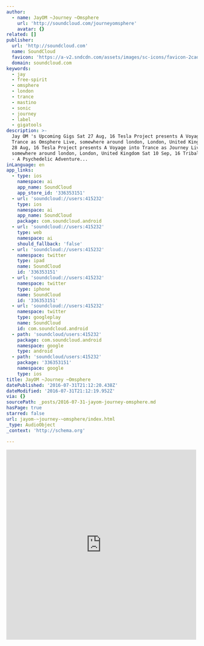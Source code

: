 ```yaml
---
author:
  - name: JayOM ~Journey ~Omsphere
    url: 'http://soundcloud.com/journeyomsphere'
    avatar: {}
related: []
publisher:
  url: 'http://soundcloud.com'
  name: SoundCloud
  favicon: 'https://a-v2.sndcdn.com/assets/images/sc-icons/favicon-2cadd14b.ico'
  domain: soundcloud.com
keywords:
  - jay
  - free-spirit
  - omsphere
  - london
  - trance
  - mastino
  - sonic
  - journey
  - label
  - gigatools
description: >-
  Jay OM 's Upcoming Gigs Sat 27 Aug, 16 Tesla Project presents A Voyage into
  Trance as Omsphere Live, somewhere around london, London, United Kingdom Sun
  28 Aug, 16 Tesla Project presents A Voyage into Trance as Journey Live,
  somewhere around london, London, United Kingdom Sat 10 Sep, 16 Tribal Village
  - A Psychedelic Adventure...
inLanguage: en
app_links:
  - type: ios
    namespace: ai
    app_name: SoundCloud
    app_store_id: '336353151'
  - url: 'soundcloud://users:415232'
    type: ios
    namespace: ai
    app_name: SoundCloud
    package: com.soundcloud.android
  - url: 'soundcloud://users:415232'
    type: web
    namespace: ai
    should_fallback: 'false'
  - url: 'soundcloud://users:415232'
    namespace: twitter
    type: ipad
    name: SoundCloud
    id: '336353151'
  - url: 'soundcloud://users:415232'
    namespace: twitter
    type: iphone
    name: SoundCloud
    id: '336353151'
  - url: 'soundcloud://users:415232'
    namespace: twitter
    type: googleplay
    name: SoundCloud
    id: com.soundcloud.android
  - path: 'soundcloud/users:415232'
    package: com.soundcloud.android
    namespace: google
    type: android
  - path: 'soundcloud/users:415232'
    package: '336353151'
    namespace: google
    type: ios
title: JayOM ~Journey ~Omsphere
datePublished: '2016-07-31T21:12:20.438Z'
dateModified: '2016-07-31T21:12:19.952Z'
via: {}
sourcePath: _posts/2016-07-31-jayom-journey-omsphere.md
hasPage: true
starred: false
url: jayom-~journey-~omsphere/index.html
_type: AudioObject
_context: 'http://schema.org'

---
```

<iframe src="https://cdn.embedly.com/widgets/media.html?src=https%3A%2F%2Fw.soundcloud.com%2Fplayer%2F%3Fvisual%3Dtrue%26url%3Dhttp%253A%252F%252Fapi.soundcloud.com%252Fusers%252F415232%26show_artwork%3Dtrue&amp;url=https%3A%2F%2Fsoundcloud.com%2Fjourneyomsphere&amp;image=http%3A%2F%2Fi1.sndcdn.com%2Favatars-000198823755-xpdseq-t500x500.jpg&amp;key=b7d04c9b404c499eba89ee7072e1c4f7&amp;type=text%2Fhtml&amp;schema=soundcloud" width="500" height="500" scrolling="no" frameborder="0" allowfullscreen="" style=""></iframe>